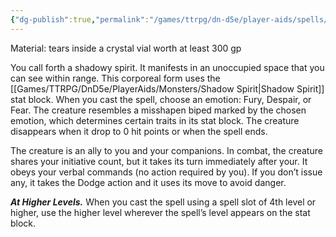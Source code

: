 ```yaml
---
{"dg-publish":true,"permalink":"/games/ttrpg/dn-d5e/player-aids/spells/level-3/summon-shadowspawn/","tags":["TTRPG/DND/5e","concentration","verbal","somatic","material"]}
---
```



Material: tears inside a crystal vial worth at least 300 gp

You call forth a shadowy spirit. It manifests in an unoccupied space that you can see within range. This corporeal form uses the [[Games/TTRPG/DnD5e/PlayerAids/Monsters/Shadow Spirit\|Shadow Spirit]] stat block. When you cast the spell, choose an emotion: Fury, Despair, or Fear. The creature resembles a misshapen biped marked by the chosen emotion, which determines certain traits in its stat block. The creature disappears when it drop to 0 hit points or when the spell ends.

The creature is an ally to you and your companions. In combat, the creature shares your initiative count, but it takes its turn immediately after your. It obeys your verbal commands (no action required by you). If you don’t issue any, it takes the Dodge action and it uses its move to avoid danger.

**_At Higher Levels._** When you cast the spell using a spell slot of 4th level or higher, use the higher level wherever the spell’s level appears on the stat block.
